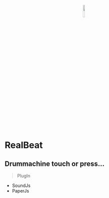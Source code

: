 <p align="center"><img src="https://www.gearank.com/sites/default/files/58590931b6e2c40400ebcae2_512.jpg" width="10%" height="10%" ></p>

# RealBeat
## Drummachine touch or press... 



> PlugIn
- SoundJs
- PaperJs
